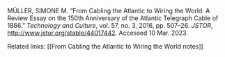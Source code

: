 MÜLLER, SIMONE M. “From Cabling the Atlantic to Wiring the World: A Review Essay on the 150th Anniversary of the Atlantic Telegraph Cable of 1866.” _Technology and Culture_, vol. 57, no. 3, 2016, pp. 507–26. _JSTOR_, http://www.jstor.org/stable/44017442. Accessed 10 Mar. 2023.

Related links: [[From Cabling the Atlantic to Wiring the World notes]] 